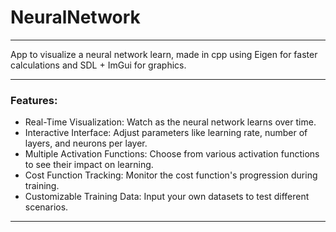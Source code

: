 # NeuralNetwork

---

App to visualize a neural network learn, made in cpp using Eigen for faster calculations and SDL + ImGui for graphics.

---

### Features:

- Real-Time Visualization: Watch as the neural network learns over time.
- Interactive Interface: Adjust parameters like learning rate, number of layers, and neurons per layer.
- Multiple Activation Functions: Choose from various activation functions to see their impact on learning.
- Cost Function Tracking: Monitor the cost function's progression during training.
- Customizable Training Data: Input your own datasets to test different scenarios.

---





